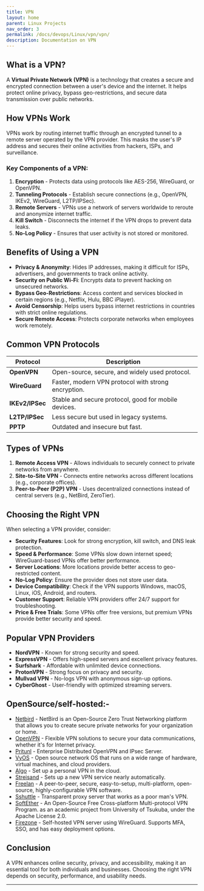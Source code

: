 ```yaml
---
title: VPN
layout: home
parent: Linux Projects
nav_order: 3
permalink: /docs/devops/Linux/vpn/vpn/
description: Documentation on VPN
---
```


## What is a VPN?

A **Virtual Private Network (VPN)** is a technology that creates a secure and encrypted connection between a user's device and the internet. It helps protect online privacy, bypass geo-restrictions, and secure data transmission over public networks.

## How VPNs Work

VPNs work by routing internet traffic through an encrypted tunnel to a remote server operated by the VPN provider. This masks the user's IP address and secures their online activities from hackers, ISPs, and surveillance.

### Key Components of a VPN:
1. **Encryption** - Protects data using protocols like AES-256, WireGuard, or OpenVPN.
2. **Tunneling Protocols** - Establish secure connections (e.g., OpenVPN, IKEv2, WireGuard, L2TP/IPSec).
3. **Remote Servers** - VPNs use a network of servers worldwide to reroute and anonymize internet traffic.
4. **Kill Switch** - Disconnects the internet if the VPN drops to prevent data leaks.
5. **No-Log Policy** - Ensures that user activity is not stored or monitored.

## Benefits of Using a VPN

- **Privacy & Anonymity**: Hides IP addresses, making it difficult for ISPs, advertisers, and governments to track online activity.
- **Security on Public Wi-Fi**: Encrypts data to prevent hacking on unsecured networks.
- **Bypass Geo-Restrictions**: Access content and services blocked in certain regions (e.g., Netflix, Hulu, BBC iPlayer).
- **Avoid Censorship**: Helps users bypass internet restrictions in countries with strict online regulations.
- **Secure Remote Access**: Protects corporate networks when employees work remotely.

## Common VPN Protocols

| Protocol | Description |
|----------|-------------|
| **OpenVPN** | Open-source, secure, and widely used protocol. |
| **WireGuard** | Faster, modern VPN protocol with strong encryption. |
| **IKEv2/IPSec** | Stable and secure protocol, good for mobile devices. |
| **L2TP/IPSec** | Less secure but used in legacy systems. |
| **PPTP** | Outdated and insecure but fast. |

## Types of VPNs

1. **Remote Access VPN** - Allows individuals to securely connect to private networks from anywhere.
2. **Site-to-Site VPN** - Connects entire networks across different locations (e.g., corporate offices).
3. **Peer-to-Peer (P2P) VPN** - Uses decentralized connections instead of central servers (e.g., NetBird, ZeroTier).

## Choosing the Right VPN

When selecting a VPN provider, consider:
- **Security Features**: Look for strong encryption, kill switch, and DNS leak protection.
- **Speed & Performance**: Some VPNs slow down internet speed; WireGuard-based VPNs offer better performance.
- **Server Locations**: More locations provide better access to geo-restricted content.
- **No-Log Policy**: Ensure the provider does not store user data.
- **Device Compatibility**: Check if the VPN supports Windows, macOS, Linux, iOS, Android, and routers.
- **Customer Support**: Reliable VPN providers offer 24/7 support for troubleshooting.
- **Price & Free Trials**: Some VPNs offer free versions, but premium VPNs provide better security and speed.

## Popular VPN Providers

- **NordVPN** - Known for strong security and speed.
- **ExpressVPN** - Offers high-speed servers and excellent privacy features.
- **Surfshark** - Affordable with unlimited device connections.
- **ProtonVPN** - Strong focus on privacy and security.
- **Mullvad VPN** - No-logs VPN with anonymous sign-up options.
- **CyberGhost** - User-friendly with optimized streaming servers.

## OpenSource/self-hosted:-

- [Netbird](https://netbird.io/) - NetBird is an Open-Source Zero Trust Networking platform that allows you to create secure private networks for your organization or home.
- [OpenVPN](https://openvpn.net/) - Flexible VPN solutions to secure your data communications, whether it's for Internet privacy.
- [Pritunl](https://pritunl.com/) - Enterprise Distributed OpenVPN and IPsec Server.
- [VyOS](https://vyos.io/) - Open source network OS that runs on a wide range of hardware, virtual machines, and cloud providers.
- [Algo](https://github.com/trailofbits/algo) - Set up a personal VPN in the cloud.
- [Streisand](https://github.com/StreisandEffect/streisand) - Sets up a new VPN service nearly automatically.
- [Freelan](https://github.com/freelan-developers/freelan) - A peer-to-peer, secure, easy-to-setup, multi-platform, open-source, highly-configurable VPN software.
- [Sshuttle](https://github.com/sshuttle/sshuttle) - Transparent proxy server that works as a poor man's VPN.
- [SoftEther](https://www.softether.org/) - An Open-Source Free Cross-platform Multi-protocol VPN Program.
as an academic project from University of Tsukuba, under the Apache License 2.0.
- [Firezone](https://www.firezone.dev/) - Self-hosted VPN server using WireGuard. Supports MFA, SSO, and has easy deployment options.

## Conclusion
A VPN enhances online security, privacy, and accessibility, making it an essential tool for both individuals and businesses. Choosing the right VPN depends on security, performance, and usability needs. 

---
